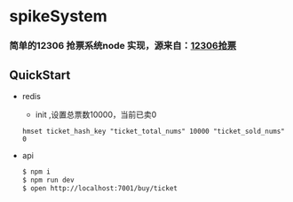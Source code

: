 # spikeSystem

### 简单的12306 抢票系统node 实现，源来自：[12306抢票](https://github.com/GuoZhaoran/spikeSystem)

## QuickStart

+ redis 

   + init ,设置总票数10000，当前已卖0
   ```
   hmset ticket_hash_key "ticket_total_nums" 10000 "ticket_sold_nums" 0
   ```
+ api
    
    ```bash
    $ npm i
    $ npm run dev
    $ open http://localhost:7001/buy/ticket
    ```